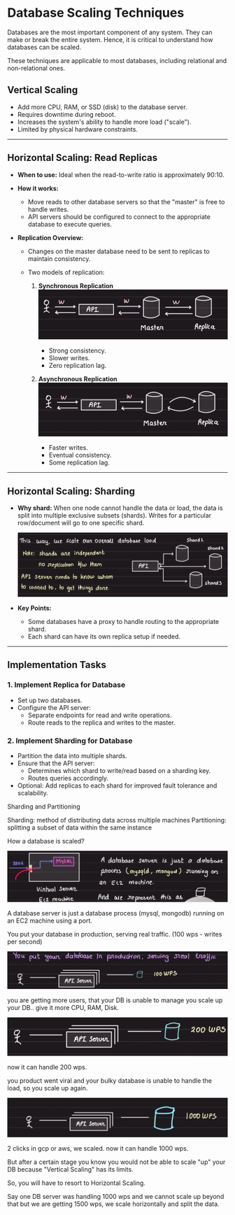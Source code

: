 # Database Scaling Techniques

Databases are the most important component of any system. They can make or break the entire system. Hence, it is critical to understand how databases can be scaled.

These techniques are applicable to most databases, including relational and non-relational ones.

## Vertical Scaling

- Add more CPU, RAM, or SSD (disk) to the database server.
- Requires downtime during reboot.
- Increases the system's ability to handle more load ("scale").
- Limited by physical hardware constraints.

---

## Horizontal Scaling: Read Replicas

- **When to use:** Ideal when the read-to-write ratio is approximately 90:10.
- **How it works:**
  - Move reads to other database servers so that the "master" is free to handle writes.
  - API servers should be configured to connect to the appropriate database to execute queries.
- **Replication Overview:**

  - Changes on the master database need to be sent to replicas to maintain consistency.
  - Two models of replication:

    1. **Synchronous Replication**  
       ![Synchronous Replication](image-1.png)

       - Strong consistency.
       - Slower writes.
       - Zero replication lag.

    2. **Asynchronous Replication**  
       ![Asynchronous Replication](image-2.png)
       - Faster writes.
       - Eventual consistency.
       - Some replication lag.

---

## Horizontal Scaling: Sharding

- **Why shard:** When one node cannot handle the data or load, the data is split into multiple exclusive subsets (shards). Writes for a particular row/document will go to one specific shard.

  ![Sharding](image-3.png)

- **Key Points:**
  - Some databases have a proxy to handle routing to the appropriate shard.
  - Each shard can have its own replica setup if needed.

---

## Implementation Tasks

### 1. Implement Replica for Database

- Set up two databases.
- Configure the API server:
  - Separate endpoints for read and write operations.
  - Route reads to the replica and writes to the master.

### 2. Implement Sharding for Database

- Partition the data into multiple shards.
- Ensure that the API server:
  - Determines which shard to write/read based on a sharding key.
  - Routes queries accordingly.
- Optional: Add replicas to each shard for improved fault tolerance and scalability.


Sharding and Partitioning

Sharding: method of distributing data across multiple machines
Partitioning: splitting a subset of data within the same instance

How a database is scaled?

![alt text](image-4.png)

A database server is just a database process (mysql, mongodb) running on an EC2 machine using a port.

You put your database in production, serving real traffic. (100 wps - writes per second)

![alt text](image-5.png)

you are getting more users, that your DB is unable to manage you scale up your DB.. give it more CPU, RAM, Disk.

![alt text](image-6.png)

now it can handle 200 wps.

you product went viral and your bulky database is unable to handle the load, so you scale up again.

![alt text](image-7.png)

2 clicks in gcp or aws, we scaled. now it can handle 1000 wps.

But after a certain stage you know you would not be able to scale "up" your DB because "Vertical Scaling" has its limits.

So, you will have to resort to Horizontal Scaling.

Say one DB server was handling 1000 wps and we cannot scale up beyond that but we are getting 1500 wps, we scale horizontally and split the data.